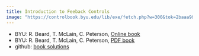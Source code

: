 ```yaml
---
title: Introduction to Feeback Controls
image: "https://controlbook.byu.edu/lib/exe/fetch.php?w=300&tok=2baaa9&media=wiki:bookcover.png"
---
```


- BYU: R. Beard, T. McLain, C. Peterson, [Online book](https://controlbook.byu.edu/doku.php?id=start)
- BYU: R. Beard, T. McLain, C. Peterson, [PDF book](https://controlbook.byu.edu/lib/exe/fetch.php?media=hummingbird_manual.pdf)
- github: [book solutions](https://magiccvs.byu.edu/gitlab/control_book/control_book_public_solutions)
